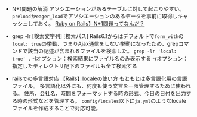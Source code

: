  - N+1問題の解消
アソシエーションがあるテーブルに対して起こりやすい。
`preload`か`eager_load`でアソシエーションのあるデータを事前に取得しキャッシュしておく。
[Ruby on Rails】N+1問題ってなんだ？](https://qiita.com/massaaaaan/items/4eb770f20e636f7a1361)

- grep -lr [検索文字列] [検索パス]
Rails6.1からはデフォルトで`form_with`の`local: true`の挙動、つまりAjax通信をしない挙動になったため、grepコマンドで該当の記述が含まれるファイルを検索した。
`grep -lr 'local: true' .`
-lオプション：検索結果にファイル名のみ表示する
-rオプション：指定したディレクトリ配下のファイルも全て検索する

- railsでの多言語対応
[【Rails】localeの使い方](https://qiita.com/d0ne1s/items/89846ebe97c9114865ca)
もともとは多言語化用の言語ファイル。
多言語化以外にも、何度も使う文言を一限管理するために使われる。
住所、会社名、時間をフォーマットする時の形式、今日の日付を出力する時の形式などを管理する。
`config/locales`以下に`ja.yml`のようなlocaleファイルを作成することで対応可能。

